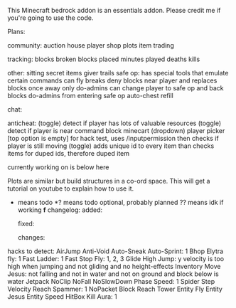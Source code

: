 This Minecraft bedrock addon is an essentials addon. Please credit me if you're going to use the code.

Plans:

community:
    auction house
    player shop
    plots
    item trading

tracking:
    blocks broken
    blocks placed
    minutes played
    deaths
    kills

other:
    sitting
    secret items giver
    trails
    safe op:
        has special tools that emulate certain commands
        can fly
        breaks deny blocks near player and replaces blocks once away
        only do-admins can change player to safe op and back
        blocks do-admins from entering safe op
    auto-chest refill



chat:
    
    
anticheat:
    (toggle) detect if player has lots of valuable resources
    (toggle) detect if player is near command block minecart
    (dropdown) player picker [top option is empty] for hack test, uses /inputpermission then checks if player is still moving
    (toggle) adds unique id to every item than checks items for duped ids, therefore duped item


currently working on is below here

Plots are similar but build structures in a co-ord space. This will get a tutorial on youtube to explain how to use it.


* means todo 
*? means todo optional, probably planned
?? means idk if working
<b>f</b>
changelog:
    added:
        


    fixed:
        


    changes:
        



hacks to detect:
AirJump
Anti-Void
Auto-Sneak
Auto-Sprint: 1
Bhop
Elytra fly: 1
Fast Ladder: 1
Fast Stop
Fly: 1, 2, 3
Glide
High Jump: y velocity is too high when jumping and not gliding and no height-effects
Inventory Move
Jesus: not falling and not in water and not on ground and block below is water
Jetpack
NoClip
NoFall
NoSlowDown
Phase
Speed: 1
Spider
Step
Velocity
Reach
Spammer: 1
NoPacket
Block Reach
Tower
Entity Fly
Entity Jesus
Entity Speed
HitBox
Kill Aura: 1